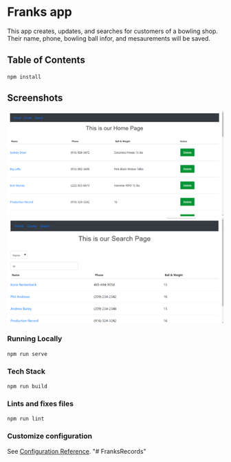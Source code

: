 # Franks app

This app creates, updates, and searches for customers of a bowling shop.  Their name, phone, bowling ball infor, and mesaurements will be saved.

## Table of Contents
```
npm install
```
## Screenshots

![alt text](screenshots/HomePage.png "Home Page")
<br>
![alt text](screenshots/SearchRecords.png "Home Page")

### Running Locally
```
npm run serve
```

### Tech Stack
```
npm run build
```

### Lints and fixes files
```
npm run lint
```

### Customize configuration
See [Configuration Reference](https://cli.vuejs.org/config/).
"# FranksRecords" 
